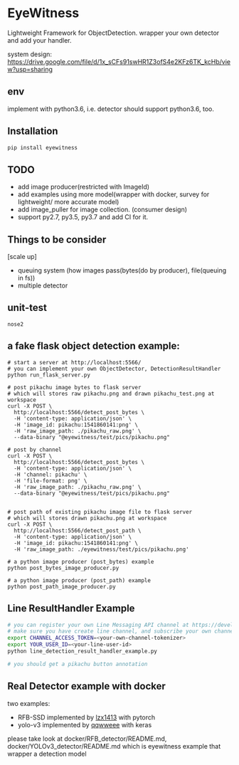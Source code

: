 # EyeWitness
Lightweight Framework for ObjectDetection.
wrapper your own detector and add your handler.

system design:
https://drive.google.com/file/d/1x_sCFs91swHR1Z3ofS4e2KFz6TK_kcHb/view?usp=sharing


## env
implement with python3.6, i.e. detector should support python3.6, too.


## Installation
```bash
pip install eyewitness
```


## TODO
- add image producer(restricted with ImageId)
- add examples using more model(wrapper with docker, survey for lightweight/ more accurate model)
- add image_puller for image collection. (consumer design)
- support py2.7, py3.5, py3.7 and add CI for it.


## Things to be consider
[scale up]
- queuing system (how images pass(bytes(do by producer), file(queuing in fs))
- multiple detector


## unit-test
```
nose2
```

## a fake flask object detection example:
```
# start a server at http://localhost:5566/
# you can implement your own ObjectDetector, DetectionResultHandler
python run_flask_server.py

# post pikachu image bytes to flask server
# which will stores raw pikachu.png and drawn pikachu_test.png at workspace
curl -X POST \
  http://localhost:5566/detect_post_bytes \
  -H 'content-type: application/json' \
  -H 'image_id: pikachu:1541860141:png' \
  -H 'raw_image_path: ./pikachu_raw.png' \
  --data-binary "@eyewitness/test/pics/pikachu.png"

# post by channel
curl -X POST \
  http://localhost:5566/detect_post_bytes \
  -H 'content-type: application/json' \
  -H 'channel: pikachu' \
  -H 'file-format: png' \
  -H 'raw_image_path: ./pikachu_raw.png' \
  --data-binary "@eyewitness/test/pics/pikachu.png"


# post path of existing pikachu image file to flask server
# which will stores drawn pikachu.png at workspace
curl -X POST \
  http://localhost:5566/detect_post_path \
  -H 'content-type: application/json' \
  -H 'image_id: pikachu:1541860141:png' \
  -H 'raw_image_path: ./eyewitness/test/pics/pikachu.png'

# a python image producer (post_bytes) example
python post_bytes_image_producer.py

# a python image producer (post_path) example
python post_path_image_producer.py
```

## Line ResultHandler Example
```bash
# you can register your own Line Messaging API channel at https://developers.line.me
# make sure you have create line channel, and subscribe your own channel
export CHANNEL_ACCESS_TOKEN=<your-own-channel-tokenizer>
export YOUR_USER_ID=<your-line-user-id>
python line_detection_result_handler_example.py

# you should get a pikachu button annotation
```


## Real Detector example with docker
two examples: 
- RFB-SSD implemented by [lzx1413](https://github.com/lzx1413/PytorchSSD) with pytorch
- yolo-v3 implemented by [qqwweee](https://github.com/qqwweee/keras-yolo3) with keras

please take look at docker/RFB_detector/README.md, docker/YOLOv3_detector/README.md
which is eyewitness example that wrapper a detection model

